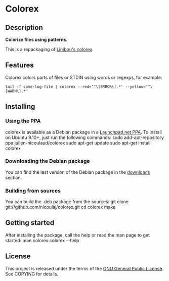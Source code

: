 # Colorex


## Description
**Colorize files using patterns.**

This is a repackaging of [Linibou's colorex](http://www.linibou.com/colorex/).


## Features
Colorex colors parts of files or STDIN using words or regexps, for example:

    tail -f some-log-file | colorex --red='^\[ERROR\].*' --yellow='^\[WARN\].*'


## Installing

### Using the PPA
colorex is available as a Debian package in a
[Launchpad.net PPA](https://launchpad.net/~julien-nicoulaud/+archive/colorex).
To install on Ubuntu 9.10+, just run the following commands:
    sudo add-apt-repository ppa:julien-nicoulaud/colorex
    sudo apt-get update
    sudo apt-get install colorex

### Downloading the Debian package
You can find the last version of the Debian package in the
[downloads](http://github.com/nicoulaj/colorex/downloads) section.

### Building from sources
You can build the .deb package from the sources:
    git clone git://github.com/nicoulaj/colorex.git
    cd colorex
    make

## Getting started
After installing the package, call the help or read the man page to get started:
    man colorex
    colorex --help


## License
This project is released under the terms of the [GNU General Public License](http://www.gnu.org/licenses/gpl.html).
See COPYING for details.
